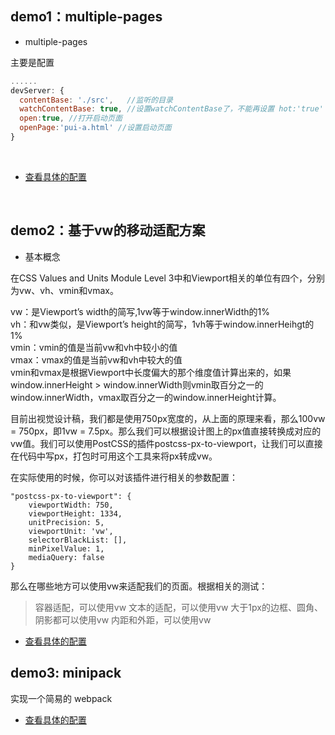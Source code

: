 ## demo1：multiple-pages

- multiple-pages

主要是配置

```javascript
......
devServer: {
  contentBase: './src',   //监听的目录
  watchContentBase: true, //设置watchContentBase了，不能再设置 hot:'true'
  open:true, //打开启动页面 
  openPage:'pui-a.html' //设置启动页面
}

```
&nbsp;
&nbsp;

- [查看具体的配置](./MultiPage/README.md)

&nbsp;
&nbsp;

## demo2：基于vw的移动适配方案

- 基本概念

在CSS Values and Units Module Level 3中和Viewport相关的单位有四个，分别为vw、vh、vmin和vmax。

vw：是Viewport’s width的简写,1vw等于window.innerWidth的1%  
vh：和vw类似，是Viewport’s height的简写，1vh等于window.innerHeihgt的1%  
vmin：vmin的值是当前vw和vh中较小的值  
vmax：vmax的值是当前vw和vh中较大的值  
vmin和vmax是根据Viewport中长度偏大的那个维度值计算出来的，如果window.innerHeight > window.innerWidth则vmin取百分之一的window.innerWidth，vmax取百分之一的window.innerHeight计算。  


目前出视觉设计稿，我们都是使用750px宽度的，从上面的原理来看，那么100vw = 750px，即1vw = 7.5px。那么我们可以根据设计图上的px值直接转换成对应的vw值。我们可以使用PostCSS的插件postcss-px-to-viewport，让我们可以直接在代码中写px，打包时可用这个工具来将px转成vw。

在实际使用的时候，你可以对该插件进行相关的参数配置：

```
"postcss-px-to-viewport": {
    viewportWidth: 750,
    viewportHeight: 1334,
    unitPrecision: 5,
    viewportUnit: 'vw',
    selectorBlackList: [],
    minPixelValue: 1,
    mediaQuery: false
}
```

那么在哪些地方可以使用vw来适配我们的页面。根据相关的测试：

> 容器适配，可以使用vw
> 文本的适配，可以使用vw
> 大于1px的边框、圆角、阴影都可以使用vw
> 内距和外距，可以使用vw

- [查看具体的配置](./vw_webpack/README.md)

## demo3: minipack

实现一个简易的 webpack

- [查看具体的配置](./minipack/README.md)